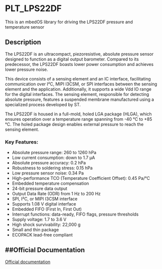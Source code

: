 # PLT_LPS22DF

This is an mbedOS library for driving the LPS22DF pressure and temperature sensor

## Description

The LPS22DF is an ultracompact, piezoresistive, absolute pressure sensor designed to function as a digital output barometer. Compared to its predecessor, the LPS22DF boasts lower power consumption and achieves lower pressure noise.

This device consists of a sensing element and an IC interface, facilitating communication over I²C, MIPI I3CSM, or SPI interfaces between the sensing element and the application. Additionally, it supports a wide Vdd IO range for the digital interfaces. The sensing element, responsible for detecting absolute pressure, features a suspended membrane manufactured using a specialized process developed by ST.

The LPS22DF is housed in a full-mold, holed LGA package (HLGA), which ensures operation over a temperature range spanning from -40 °C to +85 °C. The holed package design enables external pressure to reach the sensing element.

### Key Features:
- Absolute pressure range: 260 to 1260 hPa
- Low current consumption: down to 1.7 μA
- Absolute pressure accuracy: 0.2 hPa
- Robustness to soldering stress: 0.15 hPa
- Low pressure sensor noise: 0.34 Pa
- High-performance TCO (Temperature Coefficient Offset): 0.45 Pa/°C
- Embedded temperature compensation
- 24-bit pressure data output
- Output Data Rate (ODR) from 1 Hz to 200 Hz
- SPI, I²C, or MIPI I3CSM interface
- Supports 1.08 V digital interface
- Embedded FIFO (First In, First Out)
- Interrupt functions: data-ready, FIFO flags, pressure thresholds
- Supply voltage: 1.7 to 3.6 V
- High shock survivability: 22,000 g
- Small and thin package
- ECOPACK lead-free compliant

##Official Documentation
---
[Official documentation](https://www.st.com/en/mems-and-sensors/lps22df.html)
